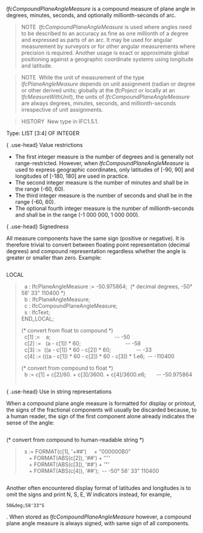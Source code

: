 ﻿_IfcCompoundPlaneAngleMeasure_ is a compound measure of plane angle in degrees, minutes, seconds, and optionally millionth-seconds of arc.

> NOTE&nbsp; _IfcCompoundPlaneAngleMeasure_ is used where angles need to be described to an accuracy as fine as one millionth of a degree and expressed as parts of an arc. It may be used for angular measurement by surveyors or for other angular measurements where precision is required. Another usage is exact or approximate global positioning against a geographic coordinate systems using longitude and latitude.

> NOTE&nbsp; While the unit of measurement of the type _IfcPlaneAngleMeasure_ depends on unit assignment (radian or degree or other derived units; globally at the _IfcPoject_ or locally at an _IfcMeasureWithUnit_), the units of _IfcCompoundPlaneAngleMeasure_ are always degrees, minutes, seconds, and millionth-seconds irrespective of unit assignments.

> HISTORY&nbsp; New type in IFC1.5.1.

Type: LIST [3:4] OF INTEGER

{ .use-head}
Value restrictions

* The first integer measure is the number of degrees and is generally not range-restricted. However, when _IfcCompoundPlaneAngleMeasure_ is used to express geographic coordinates, only latitudes of [-90, 90] and longitudes of [-180, 180] are used in practice.
* The second integer measure is the number of minutes and shall be in the range (-60, 60).
* The third integer measure is the number of seconds and shall be in the range (-60, 60).
* The optional fourth integer measure is the number of millionth-seconds and shall be in the range (-1 000 000, 1 000 000).

{ .use-head}
Signedness

All measure components have the same sign (positive or negative). It is therefore trivial to convert between floating point representation (decimal degrees) and compound representation regardless whether the angle is greater or smaller than zero. Example:

> 
> ```
> 
LOCAL  
> &nbsp;&nbsp;a : IfcPlaneAngleMeasure := -50.975864; &nbsp;(\* decimal degrees, -50&deg; 58' 33" 110400 \*)  
> &nbsp;&nbsp;b : IfcPlaneAngleMeasure;  
> &nbsp;&nbsp;c : IfcCompoundPlaneAngleMeasure;  
> &nbsp;&nbsp;s : IfcText;  
> END_LOCAL;  
>   
> (\* convert from float to compound \*)  
> &nbsp;&nbsp;c[1] := &nbsp;&nbsp;&nbsp;a; &nbsp;&nbsp;&nbsp;&nbsp;&nbsp;&nbsp;&nbsp;&nbsp;&nbsp;&nbsp;&nbsp;&nbsp;&nbsp;&nbsp;&nbsp;&nbsp;&nbsp;&nbsp;&nbsp;&nbsp;&nbsp;&nbsp;&nbsp;&nbsp;&nbsp;&nbsp;&nbsp;&nbsp;&nbsp;&nbsp;&nbsp;&nbsp;&nbsp;&nbsp;&nbsp;&nbsp;&nbsp;&nbsp;&nbsp;&nbsp;&nbsp;&nbsp;-- -50  
> &nbsp;&nbsp;c[2] := &nbsp;&nbsp;(a - c[1]) \* 60; &nbsp;&nbsp;&nbsp;&nbsp;&nbsp;&nbsp;&nbsp;&nbsp;&nbsp;&nbsp;&nbsp;&nbsp;&nbsp;&nbsp;&nbsp;&nbsp;&nbsp;&nbsp;&nbsp;&nbsp;&nbsp;&nbsp;&nbsp;&nbsp;&nbsp;&nbsp;&nbsp;&nbsp;&nbsp;-- -58  
> &nbsp;&nbsp;c[3] := &nbsp;((a - c[1]) \* 60 - c[2]) \* 60; &nbsp;&nbsp;&nbsp;&nbsp;&nbsp;&nbsp;&nbsp;&nbsp;&nbsp;&nbsp;&nbsp;&nbsp;&nbsp;&nbsp;&nbsp;&nbsp;-- -33  
> &nbsp;&nbsp;c[4] := (((a - c[1]) \* 60 - c[2]) \* 60 - c[3]) \* 1.e6; &nbsp;-- -110400  
>   
> (\* convert from compound to float \*)  
> &nbsp;&nbsp;b := c[1] + c[2]/60. + c[3]/3600. + c[4]/3600.e6; &nbsp;&nbsp;&nbsp;&nbsp;&nbsp;&nbsp;-- -50.975864  
> 
> ```


{ .use-head}
Use in string representations

When a compound plane angle measure is formatted for display or printout, the signs of the fractional components will usually be discarded because, to a human reader, the sign of the first component alone already indicates the sense of the angle:

> 
> ```
> 
(\* convert from compound to human-readable string \*)  
> &nbsp;&nbsp;s := FORMAT(c[1], '+##') &nbsp;&nbsp;&nbsp;&nbsp;+ "000000B0"  
> &nbsp;&nbsp;&nbsp;&nbsp;&nbsp;+ FORMAT(ABS(c[2]), '##') + ''''  
> &nbsp;&nbsp;&nbsp;&nbsp;&nbsp;+ FORMAT(ABS(c[3]), '##') + '"'  
> &nbsp;&nbsp;&nbsp;&nbsp;&nbsp;+ FORMAT(ABS(c[4]), '##'); &nbsp;-- -50&deg; 58' 33" 110400

> ```


Another often encountered display format of latitudes and longitudes is to omit the signs and print N, S, E, W indicators instead, for example, 
```
50&deg;58'33"S
```
. When stored as _IfcCompoundPlaneAngleMeasure_ however, a compound plane angle measure is always signed, with same sign of all components.
